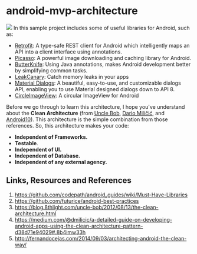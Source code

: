 # android-mvp-architecture
![]({{site.baseurl}}/https://blog.8thlight.com/assets/posts/2012-08-13-the-clean-architecture/CleanArchitecture-81565aba46f035911a5018e77a0f2d4e.jpg)
In this sample project includes some of useful libraries for Android, such as:
- [Retrofit](http://square.github.io/retrofit/): A type-safe REST client for Android which intelligently maps an API into a client interface using annotations.
- [Picasso](http://square.github.io/picasso/): A powerful image downloading and caching library for Android.
- [ButterKnife](http://jakewharton.github.io/butterknife/): Using Java annotations, makes Android development better by simplifying common tasks.
- [LeakCanary](http://github.com/square/leakcanary): Catch memory leaks in your apps
- [Material Dialogs](http://github.com/afollestad/material-dialogs): A beautiful, easy-to-use, and customizable dialogs API, enabling you to use Material designed dialogs down to API 8.
- [CircleImageView](http://github.com/hdodenhof/CircleImageView): A circular ImageView for Android

Before we go through to learn this architecture, I hope you've understand about the **Clean Architecture** (from [Uncle Bob](https://blog.8thlight.com/uncle-bob/2012/08/13/the-clean-architecture.html), [Dario Miličić](https://medium.com/@dmilicic/a-detailed-guide-on-developing-android-apps-using-the-clean-architecture-pattern-d38d71e94029#.8b4imw33h), and [Android10](http://fernandocejas.com/2014/09/03/architecting-android-the-clean-way/)). This architecture is the simple combination from those references. So, this architecture makes your code:
- **Independent of Frameworks.**
- **Testable**.
- **Independent of UI.**
- **Independent of Database.**
- **Independent of any external agency.**

## Links, Resources and References
1. https://github.com/codepath/android_guides/wiki/Must-Have-Libraries
2. https://github.com/futurice/android-best-practices
3. https://blog.8thlight.com/uncle-bob/2012/08/13/the-clean-architecture.html
4. https://medium.com/@dmilicic/a-detailed-guide-on-developing-android-apps-using-the-clean-architecture-pattern-d38d71e94029#.8b4imw33h
5. http://fernandocejas.com/2014/09/03/architecting-android-the-clean-way/
